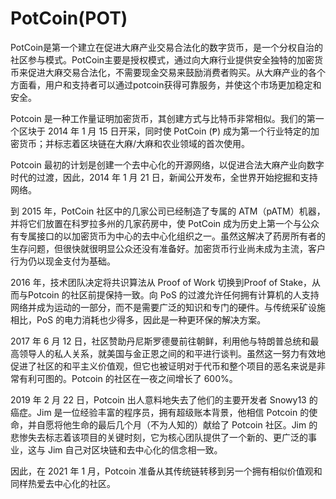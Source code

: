 # 

# PotCoin(POT)

PotCoin是第一个建立在促进大麻产业交易合法化的数字货币，是一个分权自治的社区参与模式。PotCoin主要是授权模式，通过向大麻行业提供安全独特的加密货币来促进大麻交易合法化，不需要现金交易来鼓励消费者购买。从大麻产业的各个方面看，用户和支持者可以通过potcoin获得可靠服务，并使这个市场更加稳定和安全。

Potcoin 是一种工作量证明加密货币，其创建方式与比特币非常相似。我们的第一个区块于 2014 年 1 月 15 日开采，同时使 PotCoin (Ᵽ) 成为第一个行业特定的加密货币；并标志着区块链在大麻/大麻和农业领域的首次使用。

Potcoin 最初的计划是创建一个去中心化的开源网络，以促进合法大麻产业向数字时代的过渡，因此，2014 年 1 月 21 日，新闻公开发布，全世界开始挖掘和支持网络。

到 2015 年，PotCoin 社区中的几家公司已经制造了专属的 ATM（pATM）机器，并将它们放置在科罗拉多州的几家药房中，使 PotCoin 成为历史上第一个与公众有专属接口的以加密货币为中心的去中心化组织之一。虽然这解决了药房所有者的生存问题，但很快就很明显公众还没有准备好。加密货币行业尚未成为主流，客户行为仍以现金支付为基础。

2016 年，技术团队决定将共识算法从 Proof of Work 切换到Proof of Stake，从而与Potcoin 的社区前提保持一致。向 PoS 的过渡允许任何拥有计算机的人支持网络并成为运动的一部分，而不是需要广泛的知识和专门的硬件。与传统采矿设施相比，PoS 的电力消耗也少得多，因此是一种更环保的解决方案。

2017 年 6 月 12 日，社区赞助丹尼斯罗德曼前往朝鲜，利用他与特朗普总统和最高领导人的私人关系，就美国与金正恩之间的和平进行谈判。虽然这一努力有效地促进了社区的和平主义价值观，但它也被证明对于代币和整个项目的恶名来说是非常有利可图的。Potcoin 的社区在一夜之间增长了 600%。

2019 年 2 月 22 日，Potcoin 出人意料地失去了他们的主要开发者 Snowy13 的癌症。Jim 是一位经验丰富的程序员，拥有超级账本背景，他相信 Potcoin 的使命，并自愿将他生命的最后几个月（不为人知的）献给了 Potcoin 社区。Jim 的悲惨失去标志着该项目的关键时刻，它为核心团队提供了一个新的、更广泛的事业，这与 Jim 自己对区块链和去中心化的信念相一致。

因此，在 2021 年 1 月，Potcoin 准备从其传统链转移到另一个拥有相似价值观和同样热爱去中心化的社区。

